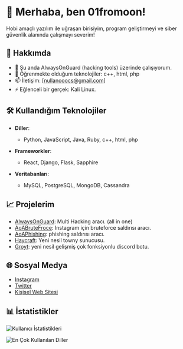# 👋 Merhaba, ben 01fromoon!

Hobi amaçlı yazılım ile uğraşan birisiyim, program geliştirmeyi ve siber güvenlik alanında çalışmayı severim!

## 🚀 Hakkımda

- 🔭 Şu anda AlwaysOnGuard (hacking tools) üzerinde çalışıyorum.
- 🌱 Öğrenmekte olduğum teknolojiler: c++, html, php
- 📫 İletişim: [nullanooocs@gmail.com]
- ⚡ Eğlenceli bir gerçek: Kali Linux.

## 🛠️ Kullandığım Teknolojiler

- **Diller**: 
  - Python, JavaScript, Java, Ruby, c++, html, php
  
- **Frameworkler**: 
  - React, Django, Flask, Sapphire
  
- **Veritabanları**: 
  - MySQL, PostgreSQL, MongoDB, Cassandra


## 📈 Projelerim

- [AlwaysOnGuard](https://github.com/01fromoon/alwaysonguard-multi-hacking): Multi Hacking aracı. (all in one)
- [AoABruteFroce](yakında): Instagram için bruteforce saldırısı aracı.
- [AoAPhishing](yakında): phishing saldırısı aracı.
- [Haycraft](www.haycraft.net): Yeni nesil towny sunucusu.
- [Groyt](https://discord.gg/T5jswCss): yeni nesil gelişmiş çok fonksiyonlu discord botu.

## 🌐 Sosyal Medya

- [Instagram](https://www.instagram.com/barisaydn666/)
- [Twitter](https://x.com/nullanooo)
- [Kişisel Web Sitesi](yakında)

## 📊 İstatistikler

![Kullanıcı İstatistikleri](https://github-readme-stats.vercel.app/api?username=01fromoon&show_icons=true&theme=radical)

![En Çok Kullanılan Diller](https://github-readme-stats.vercel.app/api/top-langs/?username=01fromoon&layout=compact&theme=radical)
